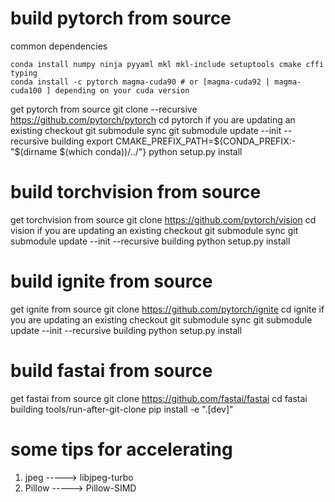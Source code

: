 # build pytorch from source

common dependencies

    conda install numpy ninja pyyaml mkl mkl-include setuptools cmake cffi typing
    conda install -c pytorch magma-cuda90 # or [magma-cuda92 | magma-cuda100 ] depending on your cuda version
get pytorch from source
    git clone --recursive https://github.com/pytorch/pytorch
    cd pytorch
if you are updating an existing checkout
    git submodule sync
    git submodule update --init --recursive
building
    export CMAKE_PREFIX_PATH=${CONDA_PREFIX:-"$(dirname $(which conda))/../"}
    python setup.py install



# build torchvision from source

get torchvision from source
    git clone https://github.com/pytorch/vision
    cd vision
if you are updating an existing checkout
    git submodule sync
    git submodule update --init --recursive
building
    python setup.py install



# build ignite from source

get ignite from source
    git clone https://github.com/pytorch/ignite
    cd ignite
if you are updating an existing checkout
    git submodule sync
    git submodule update --init --recursive
building
    python setup.py install



# build fastai from source

get fastai from source
    git clone https://github.com/fastai/fastai
    cd fastai
building
    tools/run-after-git-clone
    pip install -e ".[dev]"



# some tips for accelerating
1. jpeg -----> libjpeg-turbo
2. Pillow -----> Pillow-SIMD
